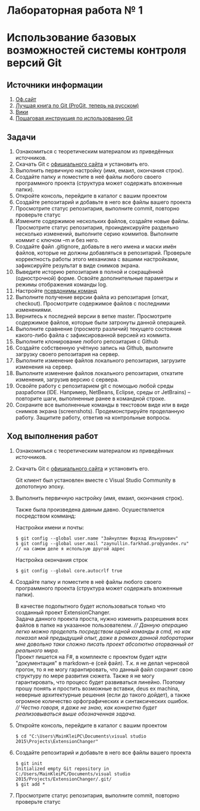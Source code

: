 # Лабораторная работа № 1
# Использование базовых возможностей системы контроля версий Git  

## Источники информации
1.	[Оф.сайт](https://git-scm.com)
2.	[Лучшая книга по Git (ProGit, теперь на русском)](https://git-scm.com/book/ru/v1)
3.	[Вики](https://ru.wikipedia.org/wiki/Git)
4.	[Пошаговая инструкция по использованию Git](https://githowto.com/ru/)

## Задачи
1.	Ознакомиться с теоретическим материалом из приведённых источников.
2.	Скачать Git с [официального сайта](https://git-scm.com/downloads) и установить его.
3.	Выполнить первичную настройку (имя, емаил, окончания строк).
4.	Создайте папку и поместите в неё файлы любого своего программного проекта (структура может содержать вложенные папки).
5.	Откройте консоль, перейдите в каталог с вашим проектом
6.	Создайте репозитарий и добавьте в него все файлы вашего проекта
7.	Просмотрите статус репозитария, выполните commit, повторно проверьте статус
8.	Измените содержимое нескольких файлов, создайте новые файлы. Просмотрите статус репозитария, проиндексируйте раздельно несколько изменений, выполните серию коммитов. Выполните коммит с ключом –m и без него.
9.	Создайте файл .gitignore, добавьте в него имена и маски имён файлов, которые не должны добавляться в репозитарий. Проверьте корректность работы этого механизма с вашими настройками, зафиксируйте результат в виде снимков экрана.
10.	Выведите историю репозитария в полной и сокращённой (однострочной) форме. Освойте дополнительные параметры и режимы отображения команды log.
11.	Настройте [псевдонимы команд](https://githowto.com/ru/aliases) 
12.	Выполните получение версии файла из репозитария (откат, checkout). Просмотрите содержимое файлов с последними изменениями.
13.	Вернитесь к последней версии в ветке master. Просмотрите содержимое файлов, которые были затронуты данной операцией.
14.	Выполните сравнение (просмотр различий) текущего состояния какого-либо файла с зафиксированной версией из коммита.
15.	Выполните клонирование любого репозитария с Github
16.	Создайте собственную учётную запись на Github, выполните загрузку своего репозитария на сервер. 
17.	Выполните изменение файлов локального репозитария, загрузите изменения на сервер.
18.	Выполните изменение файлов локального репозитария, откатите изменения, загрузив версию с сервера.
19.	Освойте работу с репозитарием git с помощью любой среды разработки (IDE. Например, NetBeans, Eclipse, среды от JetBrains) – повторите шаги, выполненные ранее в командной строке.
20.	Сохраните все выполненные команды в текстовом виде или в виде снимков экрана (screenshots). Продемонстрируйте проделанную работу. Защитите работу, ответив на контрольные вопросы. 

## Ход выполнения работ
1.	Ознакомиться с теоретическим материалом из приведённых источников.

2.	Скачать Git с [официального сайта](https://git-scm.com/downloads) и установить его.

    Git клиент был установлен вместе с Visual Studio Community в допотопную эпоху.

3.	Выполнить первичную настройку (имя, емаил, окончания строк).

    Также была произведена давным давно. Осушествляется посредством комманд:

    Настройки имени и почты: 

        $ git config --global user.name "Зайнуллин Фархад Ильнурович" 
        $ git config --global user.mail "zaynullin.farkhad.pro@yandex.ru" 
        // на самом деле я использую другой адрес
        
    Настройка окончания строк

        $ git config --global core.autocrlf true

4.	Создайте папку и поместите в неё файлы любого своего программного проекта (структура может содержать вложенные папки).

    В качестве подопытного будет использоваться только что созданный проект ExtensionChanger.   
    Задача данного проекта проста, нужно изменить разрешения всех файлов в папке на указанное пользователем. _// Данную операцию легко можно проделать посредством одной команды в cmd, но как показал мой предыдущий опыт, даже в рамках данной лаборатории мне довольно таки сложно писать проект абсолютно оторванный от реального мира._   
    Проект пишется на F#, в комплекте с проектом будет идти "документация" в markdown-е (сей файл). Т.к. я не делал черновой прогон, то я не могу гарантировать, что данный файл сохранит свою структуру по мере развития сюжета. Также я не могу гарантировать, что процесс будет развиваться линейно. Поэтому прошу понять и простить возможные вставки, deus ex machina, неверные архитектурные решения (если до такого дойдет), а также огромное количество орфографических и синтаксических ошибок.  
    _// Честно говоря, я даже не знаю, как конкретно будет реализовываться выше обозначенная задача._

5.	Откройте консоль, перейдите в каталог с вашим проектом

        $ cd "C:\Users\MainKleiPC\Documents\visual studio 2015\Projects\ExtensionChanger"

6.	Создайте репозитарий и добавьте в него все файлы вашего проекта

        $ git init
        Initialized empty Git repository in C:/Users/MainKleiPC/Documents/visual studio 2015/Projects/ExtensionChanger/.git/
        $ git add *

7.	Просмотрите статус репозитария, выполните commit, повторно проверьте статус

        
